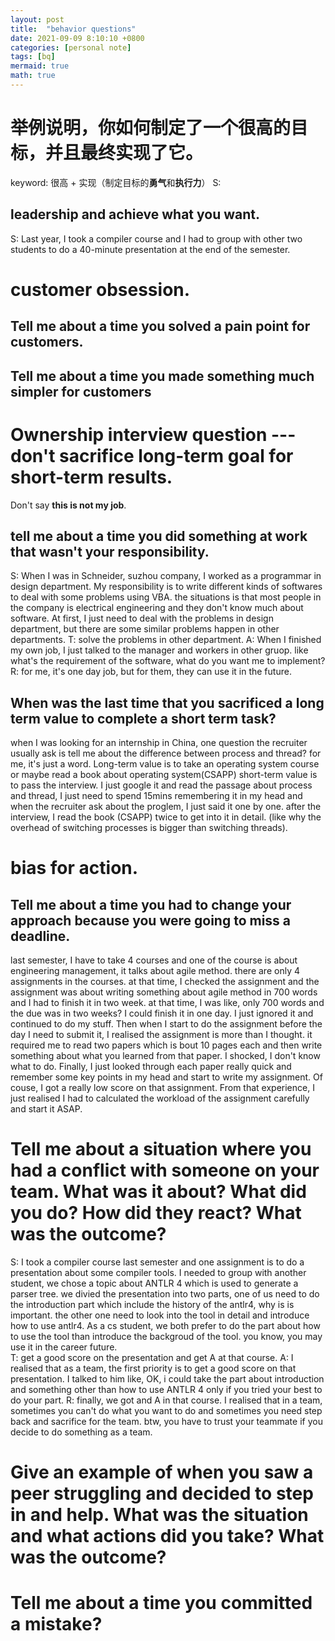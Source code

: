 ```yaml
---
layout: post
title:  "behavior questions"
date: 2021-09-09 8:10:10 +0800
categories: [personal note]
tags: [bq]
mermaid: true
math: true
---
```


# 举例说明，你如何制定了一个很高的目标，并且最终实现了它。
keyword: 很高 + 实现（制定目标的**勇气**和**执行力**）
S: 

## leadership and achieve what you want.
S: Last year, I took a compiler course and I had to group with other two students to do a 40-minute presentation at the end of the semester.  


# customer obsession.
## Tell me about a time you solved a pain point for customers.

## Tell me about a time you made something much simpler for customers

# Ownership interview question --- don't sacrifice long-term goal for short-term results.
Don't say **this is not my job**.  
## tell me about a time you did something at work that wasn't your responsibility.
S: When I was in Schneider, suzhou company, I worked as a programmar in design department. My responsibility is to write different kinds of softwares to deal with some problems using VBA. the situations is that most people in the company is electrical engineering and they don't know much about software. At first, I just need to deal with the problems in design department, but there are some similar problems happen in other departments. 
T: solve the problems in other department.
A: When I finished my own job, I just talked to the manager and workers in other gruop. like what's the requirement of the software, what do you want me to implement? 
R: for me, it's one day job, but for them, they can use it in the future.

## When was the last time that you sacrificed a long term value to complete a short term task?
when I was looking for an internship in China, one question the recruiter usually ask is tell me about the difference between process and thread? for me, it's just a word. Long-term value is to take an operating system course or maybe read a book about operating system(CSAPP) short-term value is to pass the interview. I just google it and read the passage about process and thread, I just need to spend 15mins remembering it in my head and when the recruiter ask about the proglem, I just said it one by one. after the interview, I read the book (CSAPP) twice to get into it in detail. (like why the overhead of switching processes is bigger than switching threads).

# bias for action.
## Tell me about a time you had to change your approach because you were going to miss a deadline.
last semester, I have to take 4 courses and one of the course is about engineering management, it talks about agile method. there are only 4 assignments in the courses. at that time, I checked the assignment and the assignment was about writing something about agile method in 700 words and I had to finish it in two week. at that time, I was like, only 700 words and the due was in two weeks? I could finish it in one day. I just ignored it and continued to do my stuff. Then when I start to do the assignment before the day I need to submit it, I realised the assignment is more than I thought. it required me to read two papers which is bout 10 pages each and then write something about what you learned from that paper. I shocked, I don't know what to do. Finally, I just looked through each paper really quick and remember some key points in my head and start to write my assignment. Of couse, I got a really low score on that assignment. From that experience, I just realised I had to calculated the workload of the assignment carefully and start it ASAP. 

# Tell me about a situation where you had a conflict with someone on your team. What was it about? What did you do? How did they react? What was the outcome?
S: I took a compiler course last semester and one assignment is to do a presentation about some compiler tools. I needed to group with another student, we chose a topic about ANTLR 4 which is used to generate a parser tree. we divied the presentation into two parts, one of us need to do the introduction part which include the history of the antlr4, why is is important. the other one need to look into the tool in detail and introduce how to use antlr4. As a cs student, we both prefer to do the part about how to use the tool than introduce the backgroud of the tool. you know, you may use it in the career future.  
T: get a good score on the presentation and get A at that course.
A: I realised that as a team, the first priority is to get a good score on that presentation. I talked to him like, OK, i could take the part about introduction and something other than how to use ANTLR 4 only if you tried your best to do your part. 
R: finally, we got and A in that course. I realised that in a team, sometimes you can't do what you want to do  and sometimes you need step back and sacrifice for the team. btw, you have to trust your teammate if you decide to do something as a team.

# Give an example of when you saw a peer struggling and decided to step in and help. What was the situation and what actions did you take? What was the outcome?

# Tell me about a time you committed a mistake?

